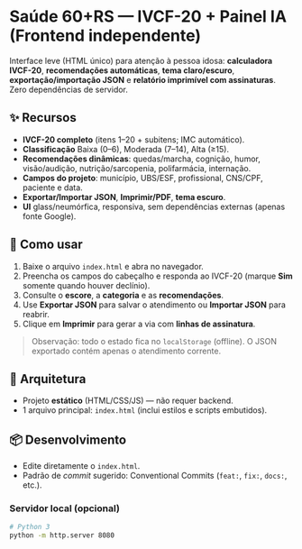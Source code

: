 # Saúde 60+RS — IVCF-20 + Painel IA (Frontend independente)

Interface leve (HTML único) para atenção à pessoa idosa: **calculadora IVCF-20**, **recomendações automáticas**, **tema claro/escuro**, **exportação/importação JSON** e **relatório imprimível com assinaturas**. Zero dependências de servidor.

## ✨ Recursos
- **IVCF-20 completo** (itens 1–20 + subitens; IMC automático).
- **Classificação** Baixa (0–6), Moderada (7–14), Alta (≥15).
- **Recomendações dinâmicas**: quedas/marcha, cognição, humor, visão/audição, nutrição/sarcopenia, polifarmácia, internação.
- **Campos do projeto**: município, UBS/ESF, profissional, CNS/CPF, paciente e data.
- **Exportar/Importar JSON**, **Imprimir/PDF**, **tema escuro**.
- **UI** glass/neumórfica, responsiva, sem dependências externas (apenas fonte Google).

## 🚀 Como usar
1. Baixe o arquivo `index.html` e abra no navegador.
2. Preencha os campos do cabeçalho e responda ao IVCF-20 (marque **Sim** somente quando houver declínio).
3. Consulte o **escore**, a **categoria** e as **recomendações**.
4. Use **Exportar JSON** para salvar o atendimento ou **Importar JSON** para reabrir.
5. Clique em **Imprimir** para gerar a via com **linhas de assinatura**.

> Observação: todo o estado fica no `localStorage` (offline). O JSON exportado contém apenas o atendimento corrente.

## 🧩 Arquitetura
- Projeto **estático** (HTML/CSS/JS) — não requer backend.
- 1 arquivo principal: `index.html` (inclui estilos e scripts embutidos).

## 📦 Desenvolvimento
- Edite diretamente o `index.html`.
- Padrão de *commit* sugerido: Conventional Commits (`feat:`, `fix:`, `docs:`, etc.).

### Servidor local (opcional)
```bash
# Python 3
python -m http.server 8080
